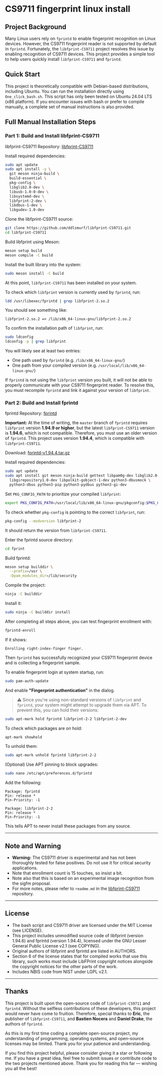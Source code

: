 # CS9711 fingerprint linux install

## Project Background

Many Linux users rely on `fprintd` to enable fingerprint recognition on Linux devices. However, the CS9711 fingerprint reader is not supported by default in `fprintd`. Fortunately, the `libfprint-CS9711` project resolves this issue by enabling recognition of CS9711 devices. This project provides a simple tool to help users quickly install `libfprint-CS9711` and `fprintd`.

## Quick Start

This project is theoretically compatible with Debian-based distributions, including Ubuntu. You can run the installation directly using `One_click_bash.sh`. This script has only been tested on Ubuntu 24.04 LTS (x86 platform). If you encounter issues with bash or prefer to compile manually, a complete set of manual instructions is also provided.

## Full Manual Installation Steps

### Part 1: Build and Install libfprint-CS9711

libfprint-CS9711 Repository: [libfprint-CS9711](https://github.com/ddlsmurf/libfprint-CS9711)

Install required dependencies:

```bash
sudo apt update
sudo apt install -y \
  git meson ninja-build \
  build-essential \
  pkg-config \
  libglib2.0-dev \
  libusb-1.0-0-dev \
  libsystemd-dev \
  libfprint-2-dev \
  libdbus-1-dev \
  libgudev-1.0-dev
```

Clone the libfprint-CS9711 source:

```bash
git clone https://github.com/ddlsmurf/libfprint-CS9711.git
cd libfprint-CS9711
```

Build libfprint using Meson:

```bash
meson setup build
meson compile -C build
```

Install the built library into the system:

```bash
sudo meson install -C build
```

At this point, `libfprint-CS9711` has been installed on your system.

To check which `libfprint` version is currently used by `fprintd`, run:

```bash
ldd /usr/libexec/fprintd | grep libfprint-2.so.2
```

You should see something like:

```
libfprint-2.so.2 => /lib/x86_64-linux-gnu/libfprint-2.so.2
```

To confirm the installation path of `libfprint`, run:

```bash
sudo ldconfig
ldconfig -p | grep libfprint
```

You will likely see at least two entries:

* One path used by `fprintd` (e.g. `/lib/x86_64-linux-gnu/`)
* One path from your compiled version (e.g. `/usr/local/lib/x86_64-linux-gnu/`)

If `fprintd` is not using the `libfprint` version you built, it will not be able to properly communicate with your CS9711 fingerprint reader. To resolve this, you must recompile `fprintd` and link it against your version of `libfprint`.

### Part 2: Build and Install fprintd

fprintd Repository: [fprintd](https://gitlab.freedesktop.org/libfprint/fprintd)

**Important:** At the time of writing, the `master` branch of `fprintd` requires `libfprint` version **1.94.9 or higher**, but the latest `libfprint-CS9711` version is **1.94.6**, which is not compatible. Therefore, you must use an older version of `fprintd`. This project uses version **1.94.4**, which is compatible with `libfprint-CS9711`.

Download: [fprintd-v1.94.4.tar.gz](https://gitlab.freedesktop.org/libfprint/fprintd/-/archive/v1.94.4/fprintd-v1.94.4.tar.gz)

Install required dependencies:

```bash
sudo apt update
sudo apt install git meson ninja-build gettext libpam0g-dev libglib2.0-dev libdbus-1-dev \
  libgirepository1.0-dev libpolkit-gobject-1-dev python3-dbusmock \
  python3-dbus python3-pip python3-pydbus python3-gi-dev
```

Set `PKG_CONFIG_PATH` to prioritize your compiled `libfprint`:

```bash
export PKG_CONFIG_PATH=/usr/local/lib/x86_64-linux-gnu/pkgconfig:$PKG_CONFIG_PATH
```

To check whether `pkg-config` is pointing to the correct `libfprint`, run:

```bash
pkg-config --modversion libfprint-2
```

It should return the version from `libfprint-CS9711`.

Enter the fprintd source directory:

```bash
cd fprint
```

Build fprintd:

```bash
meson setup builddir \
  --prefix=/usr \
  -Dpam_modules_dir=/lib/security
```

Compile the project:

```bash
ninja -C builddir
```

Install it:

```bash
sudo ninja -C builddir install
```

After completing all steps above, you can test fingerprint enrollment with:

```bash
fprintd-enroll
```

If it shows:

```
Enrolling right-index-finger finger.
```

Then `fprintd` has successfully recognized your CS9711 fingerprint device and is collecting a fingerprint sample.

To enable fingerprint login at system startup, run:

```bash
sudo pam-auth-update
```

And enable **"Fingerprint authentication"** in the dialog.

> ⚠ Since you're using non-standard versions of `libfprint` and `fprintd`, your system might attempt to upgrade them via APT. To prevent this, you can hold their versions:

```bash
sudo apt-mark hold fprintd libfprint-2-2 libfprint-2-dev
```

To check which packages are on hold:

```bash
apt-mark showhold
```

To unhold them:

```bash
sudo apt-mark unhold fprintd libfprint-2-2
```

(Optional) Use APT pinning to block upgrades:

```bash
sudo nano /etc/apt/preferences.d/fprintd
```

Add the following:

```
Package: fprintd
Pin: release *
Pin-Priority: -1

Package: libfprint-2-2
Pin: release *
Pin-Priority: -1
```

This tells APT to never install these packages from any source.

---

## Note and Warning

* **Warning:** The CS9711 driver is experimental and has not been thoroughly tested for false positives. Do not use it for critical security applications.
* Note that enrollment count is 15 touches, so insist a bit.
* Note also that this is based on an experimental image recognition from the sigfm proposal.
* For more notes, please refer to `readme.md` in the [libfprint-CS9711](https://github.com/ddlsmurf/libfprint-CS9711/blob/ericlinagora/cs9711-driver-cherried-onto-sigfm/README.md) repository.

---

## License

* The bash script and CS9711 driver are licensed under the MIT License (see LICENSE).
* This project includes unmodified source code of libfprint (version 1.94.6) and fprintd (version 1.94.4), licensed under the GNU Lesser General Public License v2.1 (see COPYING).
* Original authors of libfprint and fprintd are listed in AUTHORS.
* Section 6 of the license states that for compiled works that use this library, such works must include LibFPrint copyright notices alongside the copyright notices for the other parts of the work.
* Includes NBIS code from NIST under LGPL v2.1.

---

## Thanks

This project is built upon the open-source code of `libfprint-CS9711` and `fprintd`. Without the selfless contributions of these developers, this project would never have come to fruition. Therefore, special thanks to **Eric**, the publisher of `libfprint-CS9711`, and **Bastien Nocera** and **Daniel Drake**, the authors of `fprintd`.

As this is my first time coding a complete open-source project, my understanding of programming, operating systems, and open-source licenses may be limited. Thank you for your patience and understanding.

If you find this project helpful, please consider giving it a star or following me. If you have a great idea, feel free to submit issues or contribute code to the two projects mentioned above. Thank you for reading this far — wishing you all the best!